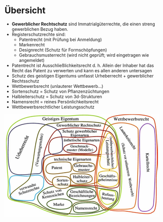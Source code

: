 # Übersicht

* **Gewerblicher Rechtschutz** sind Immatrialgüterrechte, die einen streng gewerblichen Bezug haben.
* Registerschutzrechte sind:
  * Patentrecht \(mit Prüfung bei Anmeldung\)
  * Markenrecht
  * Designrecht \(Schutz für Formschöpfungen\)
  * Gebrauchsmusterrecht \(wird nicht geprüft; wird eingetragen wie angemeldet\)
* Patentrecht ist Ausschließlichkeitsrecht d. h. Allein der Inhaber hat das Recht das Patent zu verwerten und kann es allen anderen untersagen
* Schutz des geistigen Eigentums umfasst Urheberrecht + gewerblicher Rechtsschutz
* Wettbewerbsrecht \(unlauterer Wettbewerb...\)
* Sortenschutz = Schutz von Pflanzenzüchtungen
* Halbleiterschutz = Schutz von 3d-Strukturen
* Namensrecht = reines Persönlichkeitsrecht
* Wettbewerbsrechtlicher Leistungsschutz

![\(Wikipedia; 2021\)](../../.gitbook/assets/ueberblick_rechtsschutz.jpg)


